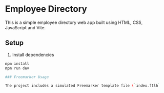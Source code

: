 # Employee Directory

This is a simple employee directory web app built using HTML, CSS, JavaScript and Vite.

## Setup

1. Install dependencies  
```bash
npm install
npm run dev 

### Freemarker Usage

The project includes a simulated Freemarker template file (`index.ftlh`) where dynamic employee data would be rendered using Freemarker syntax. While no backend is set up, this template demonstrates how data-driven rendering would occur in a real Freemarker environment.
